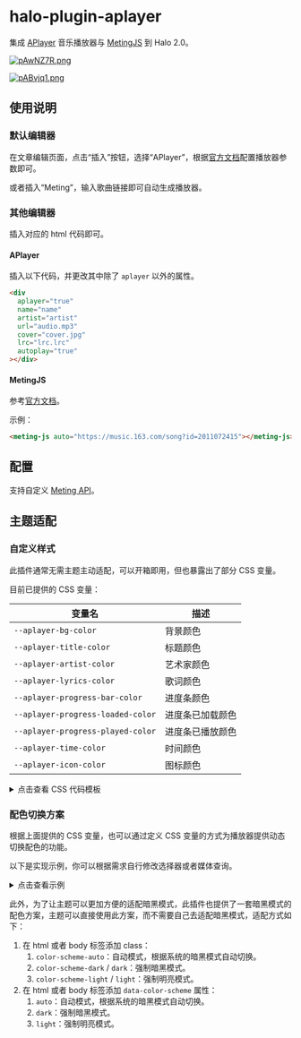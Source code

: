 # halo-plugin-aplayer

集成 [APlayer](https://aplayer.js.org/) 音乐播放器与 [MetingJS](https://github.com/metowolf/MetingJS) 到 Halo 2.0。

[![pAwNZ7R.png](https://s21.ax1x.com/2024/10/25/pAwNZ7R.png)](https://imgse.com/i/pAwNZ7R)

[![pABvjq1.png](https://s21.ax1x.com/2024/10/31/pABvjq1.png)](https://imgse.com/i/pABvjq1)

## 使用说明

### 默认编辑器

在文章编辑页面，点击“插入”按钮，选择“APlayer”，根据[官方文档](https://aplayer.js.org/#/home)配置播放器参数即可。

或者插入“Meting”，输入歌曲链接即可自动生成播放器。

### 其他编辑器

插入对应的 html 代码即可。

#### APlayer

插入以下代码，并更改其中除了 `aplayer` 以外的属性。

```html
<div
  aplayer="true"
  name="name"
  artist="artist"
  url="audio.mp3"
  cover="cover.jpg"
  lrc="lrc.lrc"
  autoplay="true"
></div>
```

#### MetingJS

参考[官方文档](https://github.com/metowolf/MetingJS)。

示例：

```html
<meting-js auto="https://music.163.com/song?id=2011072415"></meting-js>
```

## 配置

支持自定义 [Meting API](https://github.com/metowolf/Meting)。

## 主题适配

### 自定义样式

此插件通常无需主题主动适配，可以开箱即用，但也暴露出了部分 CSS 变量。

目前已提供的 CSS 变量：

| 变量名                            | 描述             |
| --------------------------------- | ---------------- |
| `--aplayer-bg-color`              | 背景颜色         |
| `--aplayer-title-color`           | 标题颜色         |
| `--aplayer-artist-color`          | 艺术家颜色       |
| `--aplayer-lyrics-color`          | 歌词颜色         |
| `--aplayer-progress-bar-color`    | 进度条颜色       |
| `--aplayer-progress-loaded-color` | 进度条已加载颜色 |
| `--aplayer-progress-played-color` | 进度条已播放颜色 |
| `--aplayer-time-color`            | 时间颜色         |
| `--aplayer-icon-color`            | 图标颜色         |

<details>
<summary>点击查看 CSS 代码模板</summary>

```css
:root {
  --aplayer-bg-color: ;

  --aplayer-title-color: ;
  --aplayer-artist-color: ;
  --aplayer-lyrics-color: ;

  --aplayer-progress-bar-color: ;
  --aplayer-progress-loaded-color: ;
  --aplayer-progress-played-color: ;

  --aplayer-time-color: ;
  --aplayer-icon-color: ;
}
```

</details>

### 配色切换方案

根据上面提供的 CSS 变量，也可以通过定义 CSS 变量的方式为播放器提供动态切换配色的功能。

以下是实现示例，你可以根据需求自行修改选择器或者媒体查询。

<details>
<summary>点击查看示例</summary>

```css
@media (prefers-color-scheme: dark) {
  .color-scheme-auto,
  [data-color-scheme='auto'] .aplayer {
    color-scheme: dark;
    --aplayer-bg-color: #18181b;

    --aplayer-title-color: #f4f4f5;
    --aplayer-artist-color: #e4e4e7;
    --aplayer-lyrics-color: #e4e4e7;

    --aplayer-progress-bar-color: #a1a1aa;
    --aplayer-progress-loaded-color: #98989a;
    --aplayer-progress-played-color: #52525b;

    --aplayer-time-color: #e4e4e7;
    --aplayer-icon-color: #e4e4e7;
  }
}

.color-scheme-dark,
.dark,
[data-color-scheme='dark'] .aplayer {
    color-scheme: dark;
    --aplayer-bg-color: #18181b;

    --aplayer-title-color: #f4f4f5;
  	--aplayer-artist-color: #e4e4e7;
    --aplayer-lyrics-color: #e4e4e7;

    --aplayer-progress-bar-color: #a1a1aa;
    --aplayer-progress-loaded-color: #98989a;
    --aplayer-progress-played-color: #52525b;

    --aplayer-time-color: #e4e4e7;
    --aplayer-icon-color: #e4e4e7;
}
```

</details>

此外，为了让主题可以更加方便的适配暗黑模式，此插件也提供了一套暗黑模式的配色方案，主题可以直接使用此方案，而不需要自己去适配暗黑模式，适配方式如下：

1. 在 html 或者 body 标签添加 class：
   1. `color-scheme-auto`：自动模式，根据系统的暗黑模式自动切换。
   2. `color-scheme-dark` / `dark`：强制暗黑模式。
   3. `color-scheme-light` / `light`：强制明亮模式。
2. 在 html 或者 body 标签添加 `data-color-scheme` 属性：
   1. `auto`：自动模式，根据系统的暗黑模式自动切换。
   2. `dark`：强制暗黑模式。
   3. `light`：强制明亮模式。
